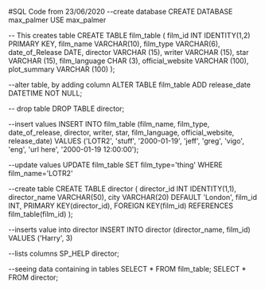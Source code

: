 #SQL Code from 23/06/2020
--create database
CREATE DATABASE max_palmer
USE max_palmer

-- This creates table
CREATE TABLE film_table
(
    film_id INT IDENTITY(1,2) PRIMARY KEY,
    film_name VARCHAR(10),
    film_type VARCHAR(6),
    date_of_Release DATE,
    director VARCHAR (15),
    writer VARCHAR (15),
    star VARCHAR (15),
    film_language CHAR (3),
    official_website VARCHAR (100),
    plot_summary VARCHAR (100)
);

--alter table, by adding column
ALTER TABLE film_table
ADD release_date DATETIME NOT NULL;

-- drop table
DROP TABLE director;

--insert values
INSERT INTO film_table (film_name, film_type, date_of_release, director, writer, star, film_language, official_website, release_date)
VALUES ('LOTR2', 'stuff', '2000-01-19', 'jeff', 'greg', 'vigo', 'eng', 'url here', '2000-01-19 12:00:00'); 

--update values
UPDATE film_table SET film_type='thing' WHERE film_name='LOTR2'

--create table
CREATE TABLE director
(
    director_id INT IDENTITY(1,1),
    director_name VARCHAR(50),
    city VARCHAR(20) DEFAULT 'London',
    film_id INT,
    PRIMARY KEY(director_id),
    FOREIGN KEY(film_id) REFERENCES film_table(film_id)
);

--inserts value into director
INSERT INTO director
(director_name, film_id)
VALUES
('Harry', 3)

--lists columns
SP_HELP director;

--seeing data containing in tables
SELECT * FROM film_table;
SELECT * FROM director;